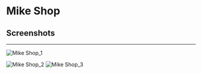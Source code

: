 # Mike Shop

## Screenshots
--------------

![Mike Shop_1](https://user-images.githubusercontent.com/44967457/69143463-6168e980-0b0c-11ea-94c8-bcfb0cd78b91.JPG)<Main Page>
![Mike Shop_2](https://user-images.githubusercontent.com/44967457/69143544-937a4b80-0b0c-11ea-8d45-b638f403f626.JPG)<Product Page>
![Mike Shop_3](https://user-images.githubusercontent.com/44967457/69143545-94ab7880-0b0c-11ea-8691-5afdfc61d916.JPG)<Contact Page>
